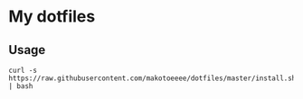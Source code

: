 # My dotfiles 

## Usage

```
curl -s https://raw.githubusercontent.com/makotoeeee/dotfiles/master/install.sh | bash
```
